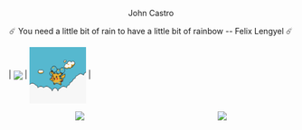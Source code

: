 ﻿<p align="center">
  John Castro
</p>

<p align="center">☄️ You need a little bit of rain to have a little bit of rainbow -- Felix Lengyel ☄️</p>


| <a href="https://github.com/johhncastro/github-readme-stats"><img align="center" src="https://github-readme-stats.vercel.app/api?username=johhncastro&show_icons=true&include_all_commits=true&theme=tokyonight&hide_border=true" /></a> | <img width="100" height="100" align="center" src="pikaaa.gif"/> |

<div style="display: flex; justify-content: space-around"> <img align="center" src="https://github-readme-stats.vercel.app/api/pin/?username=johhncastro&repo=turn-based-pvp&theme=tokyonight" /><img align="center" src="https://github-readme-stats.vercel.app/api/pin/?username=johhncastro&repo=dungeon-simulator&theme=tokyonight" /> </div>
